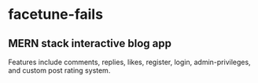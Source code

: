 # facetune-fails
## MERN stack interactive blog app

Features include comments, replies, likes, register, login, admin-privileges, and custom post rating system.
